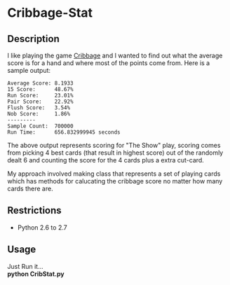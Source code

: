 Cribbage-Stat
=============

Description
-------
<p>I like playing the game <a href="http://en.wikipedia.org/wiki/Cribbage">Cribbage</a> and I wanted to find out what the average score is for a hand and where most of the points come from. Here is a sample output:</p>
 
``` 
Average Score: 8.1933 
15 Score:      48.67% 
Run Score:     23.01% 
Pair Score:    22.92% 
Flush Score:   3.54% 
Nob Score:     1.86% 
--------- 
Sample Count:  700000 
Run Time:      656.832999945 seconds
```

<p>The above output represents scoring for "The Show" play, scoring comes from picking 4 best cards (that result in highest score) out of the randomly dealt 6 and counting the score for the 4 cards plus a extra cut-card.</p>

<p>My approach involved making class that represents a set of playing cards which has methods for calucating the cribbage score no matter how many cards there are.</p>

Restrictions
-------
 *  Python 2.6 to 2.7

Usage
-------
Just Run it...<br>
<b>python CribStat.py</b>